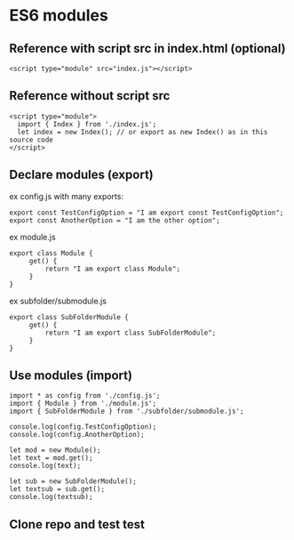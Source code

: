 # ES6 modules

## Reference with script src in index.html (optional)
```
<script type="module" src="index.js"></script>
```
## Reference without script src
```
<script type="module">
  import { Index } from './index.js';
  let index = new Index(); // or export as new Index() as in this source code
</script>
```

## Declare modules (export)
ex config.js with many exports:
```
export const TestConfigOption = "I am export const TestConfigOption";
export const AnotherOption = "I am the other option";

```

ex module.js
```
export class Module {
     get() {
         return "I am export class Module";
     }
}
```
ex subfolder/submodule.js
```
export class SubFolderModule {
     get() {
         return "I am export class SubFolderModule";
     }
}
```

## Use modules (import)
```
import * as config from './config.js';
import { Module } from './module.js';
import { SubFolderModule } from './subfolder/submodule.js';

console.log(config.TestConfigOption);
console.log(config.AnotherOption);

let mod = new Module();
let text = mod.get();
console.log(text);

let sub = new SubFolderModule();
let textsub = sub.get();
console.log(textsub);
```

## Clone repo and test test
